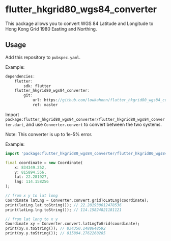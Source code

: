 # flutter_hkgrid80_wgs84_converter

This package allows you to convert WGS 84 Latitude and Longitude to Hong Kong Grid 1980 Easting and Northing.

## Usage
Add this repository to `pubspec.yaml`.

Example: 
```dart
dependencies:
    flutter:
        sdk: flutter
    flutter_hkgrid80_wgs84_converter:
        git: 
            url: https://github.com/lowkahonn/flutter_hkgrid80_wgs84_converter.git
            ref: master
```

Import `package:flutter_hkgrid80_wgs84_converter/flutter_hkgrid80_wgs84_converter.dart`, and use `Converter.convert` to convert between the two systems.

Note: This converter is up to 1e-5% error.

Example:
```dart
import 'package:flutter_hkgrid80_wgs84_converter/flutter_hkgrid80_wgs84_converter.dart';

final coordinate = new Coordinate(
    x: 834349.252, 
    y: 815894.556,
    lat: 22.281927, 
    lng: 114.158256
);

// from x y to lat long
Coordinate latLng = Converter.convert.gridToLatLng(coordinate);
print(latLng.lat.toString()); // 22.281930012478536 
print(latLng.lng.toString()); // 114.15824821181121

// from lat long to x y
Coordinate xy = Converter.convert.latLngToGrid(coordinate);
print(xy.x.toString()); // 834350.1488648592
print(xy.y.toString()); // 815894.2762260285
```
